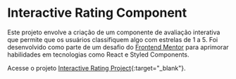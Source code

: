 # Interactive Rating Component

Este projeto envolve a criação de um componente de avaliação interativa que permite que os usuários classifiquem algo com estrelas de 1 a 5. Foi desenvolvido como parte de um desafio do [Frontend Mentor](https://www.frontendmentor.io) para aprimorar habilidades em tecnologias como React e Styled Components.

Acesse o projeto [Interactive Rating Project](https://interactive-rating-component-kappa-eight.vercel.app/){:target="_blank"}.
